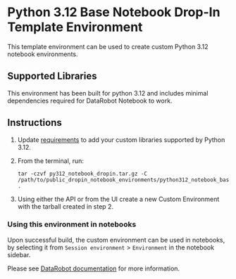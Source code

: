 # Python 3.12 Base Notebook Drop-In Template Environment

This template environment can be used to create custom Python 3.12 notebook environments.

## Supported Libraries

This environment has been built for python 3.12 and includes minimal dependencies required for DataRobot Notebook to work.

## Instructions

1. Update [requirements](requirements.txt) to add your custom libraries supported by Python 3.12.
2. From the terminal, run:

    ```
    tar -czvf py312_notebook_dropin.tar.gz -C /path/to/public_dropin_notebook_environments/python312_notebook_base/ .
    ```

3. Using either the API or from the UI create a new Custom Environment with the tarball created in step 2.

### Using this environment in notebooks

Upon successful build, the custom environment can be used in notebooks, by selecting it 
from `Session environment` > `Environment` in the notebook sidebar.

Please see [DataRobot documentation](https://docs.datarobot.com/en/docs/workbench/wb-notebook/wb-code-nb/wb-env-nb.html#custom-environment-images) for more information.
